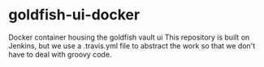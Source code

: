 # goldfish-ui-docker
Docker container housing the goldfish vault ui
This repository is built on Jenkins, but we use a .travis.yml file to abstract the work so that we don't have to deal with groovy code.
